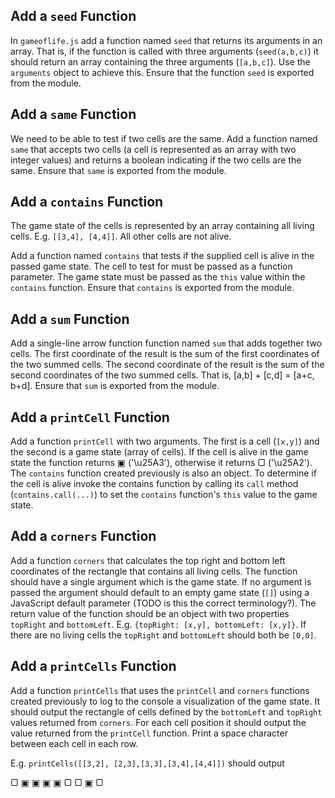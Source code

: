 ## Add a `seed` Function

In `gameoflife.js` add a function named `seed` that returns its arguments in an array. That is, if the function is called with three arguments (`seed(a,b,c)`) it should return an array containing the three arguments (`[a,b,c]`). Use the `arguments` object to achieve this. Ensure that the function `seed` is exported from the module.

## Add a `same` Function

We need to be able to test if two cells are the same. Add a function named `same` that accepts two cells (a cell is represented as an array with two integer values) and returns a boolean indicating if the two cells are the same. Ensure that `same` is exported from the module.

## Add a `contains` Function

The game state of the cells is represented by an array containing all living cells. E.g. `[[3,4], [4,4]]`. All other cells are not alive. 

Add a function named `contains` that tests if the supplied cell is alive in the passed game state. The cell to test for must be passed as a function parameter. The game state must be passed as the `this` value within the `contains` function. Ensure that `contains` is exported from the module.

## Add a `sum` Function

Add a single-line arrow function function named `sum` that adds together two cells. The first coordinate of the result is the sum of the first coordinates of the two summed cells. The second coordinate of the result is the sum of the second coordinates of the two summed cells. That is, [a,b] + [c,d] = [a+c, b+d]. Ensure that `sum` is exported from the module.

## Add a `printCell` Function

Add a function `printCell` with two arguments. The first is a cell (`[x,y]`) and the second is a game state (array of cells). If the cell is alive in the game state the function returns ▣ ('\u25A3'), otherwise it returns ▢ ('\u25A2'). The `contains` function created previously is also an object. To determine if the cell is alive invoke the contains function by calling its `call` method (`contains.call(...)`) to set the `contains` function's `this` value to the game state. 

## Add a `corners` Function

Add a function `corners` that calculates the top right and bottom left coordinates of the rectangle that contains all living cells. The function should have a single argument which is the game state. If no argument is passed the argument should default to an empty game state (`[]`) using a JavaScript default parameter (TODO is this the correct terminology?). The return value of the function should be an object with two properties `topRight` and `bottomLeft`. E.g. `{topRight: [x,y], bottomLeft: [x,y]}`. If there are no living cells the `topRight` and `bottomLeft` should both be `[0,0]`.

## Add a `printCells` Function

Add a function `printCells` that uses the `printCell` and `corners` functions created previously to log to the console a visualization of the game state. It should output the rectangle of cells defined by the `bottomLeft` and `topRight` values returned from `corners`. For each cell position it should output the value returned from the `printCell` function. Print a space character between each cell in each row. 

E.g. `printCells([[3,2], [2,3],[3,3],[3,4],[4,4]])` should output

▢ ▣ ▣
▣ ▣ ▢
▢ ▣ ▢